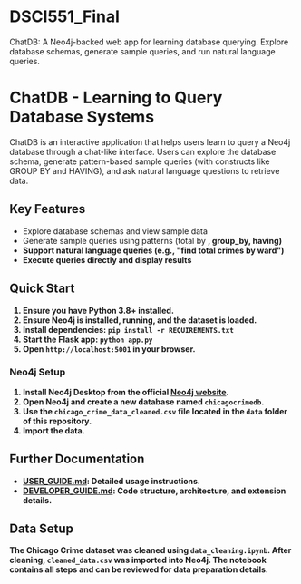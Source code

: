 # DSCI551_Final
ChatDB: A Neo4j-backed web app for learning database querying. Explore database schemas, generate sample queries, and run natural language queries.

# ChatDB - Learning to Query Database Systems

ChatDB is an interactive application that helps users learn to query a Neo4j database through a chat-like interface. Users can explore the database schema, generate pattern-based sample queries (with constructs like GROUP BY and HAVING), and ask natural language questions to retrieve data.

## Key Features
- Explore database schemas and view sample data
- Generate sample queries using patterns (total <A> by <B>, group_by, having)
- Support natural language queries (e.g., "find total crimes by ward")
- Execute queries directly and display results

## Quick Start
1. Ensure you have Python 3.8+ installed.
2. Ensure Neo4j is installed, running, and the dataset is loaded.
3. Install dependencies: `pip install -r REQUIREMENTS.txt`
4. Start the Flask app: `python app.py`
5. Open `http://localhost:5001` in your browser.
   
### Neo4j Setup
1. Install Neo4j Desktop from the official [Neo4j website](https://neo4j.com/download/).
2. Open Neo4j and create a new database named `chicagocrimedb`.
3. Use the `chicago_crime_data_cleaned.csv` file located in the `data` folder of this repository.
4. Import the data. 
   
## Further Documentation
- [USER_GUIDE.md](USER_GUIDE.md): Detailed usage instructions.
- [DEVELOPER_GUIDE.md](DEVELOPER_GUIDE.md): Code structure, architecture, and extension details.

## Data Setup
The Chicago Crime dataset was cleaned using `data_cleaning.ipynb`. After cleaning, `cleaned_data.csv` was imported into Neo4j. The notebook contains all steps and can be reviewed for data preparation details.
